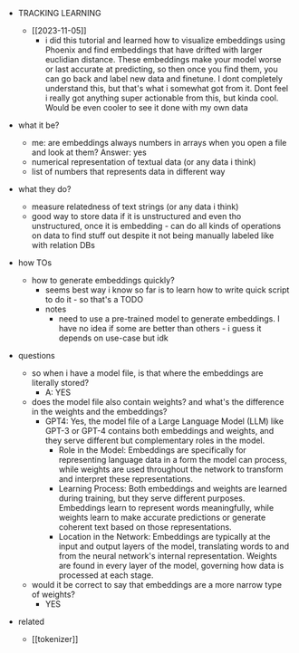   * TRACKING LEARNING
    * [[2023-11-05]]
      * i did this tutorial and learned how to visualize embeddings using Phoenix and find embeddings that have drifted with larger euclidian distance. These embeddings make your model worse or last accurate at predicting, so then once you find them, you can go back and label new data and finetune. I dont completely understand this, but that's what i somewhat got from it. Dont feel i really got anything super actionable from this, but kinda cool. Would be even cooler to see it done with my own data

  * what it be?
    * me: are embeddings always numbers in arrays when you open a file and look at them? Answer: yes
    * numerical representation of textual data (or any data i think)
    * list of numbers that represents data in different way
  * what they do?
    * measure relatedness of text strings (or any data i think)
    * good way to store data if it is unstructured and even tho unstructured, once it is embedding - can do all kinds of operations on data to find stuff out despite it not being manually labeled like with relation DBs
  * how TOs
    * how to generate embeddings quickly?
      * seems best way i know so far is to learn how to write quick script to do it - so that's a TODO
      * notes
        * need to use a pre-trained model to generate embeddings. I have no idea if some are better than others - i guess it depends on use-case but idk

  * questions
    * so when i have a model file, is that where the embeddings are literally stored?
      * A: YES
    * does the model file also contain weights? and what's the difference in the weights and the embeddings?
      * GPT4: Yes, the model file of a Large Language Model (LLM) like GPT-3 or GPT-4 contains both embeddings and weights, and they serve different but complementary roles in the model.
        * Role in the Model: Embeddings are specifically for representing language data in a form the model can process, while weights are used throughout the network to transform and interpret these representations.
        * Learning Process: Both embeddings and weights are learned during training, but they serve different purposes. Embeddings learn to represent words meaningfully, while weights learn to make accurate predictions or generate coherent text based on those representations.
        * Location in the Network: Embeddings are typically at the input and output layers of the model, translating words to and from the neural network's internal representation. Weights are found in every layer of the model, governing how data is processed at each stage.
    * would it be correct to say that embeddings are a more narrow type of weights?
      * YES
  * related
    * [[tokenizer]]